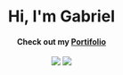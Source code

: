 <div align="center">
  <h1 align="center">Hi, I'm Gabriel</h1>
  <h4 align="center">Check out my <a href="https://gabrielbublitz.github.io/portfolio" target="_blank" >Portifolio</a></h4>
  <div>
  <img align=top src="https://github-readme-stats.vercel.app/api?username=gabrielbublitz&theme=transparent&title_color=4ca660&hide_border=true&text_color=434d58"/>

  <img align=top src="https://github-readme-stats.vercel.app/api/top-langs/?username=gabrielbublitz&theme=transparent&layout=compact&title_color=4ca660&hide_border=true&text_color=434d58" />
</div>
</div>
